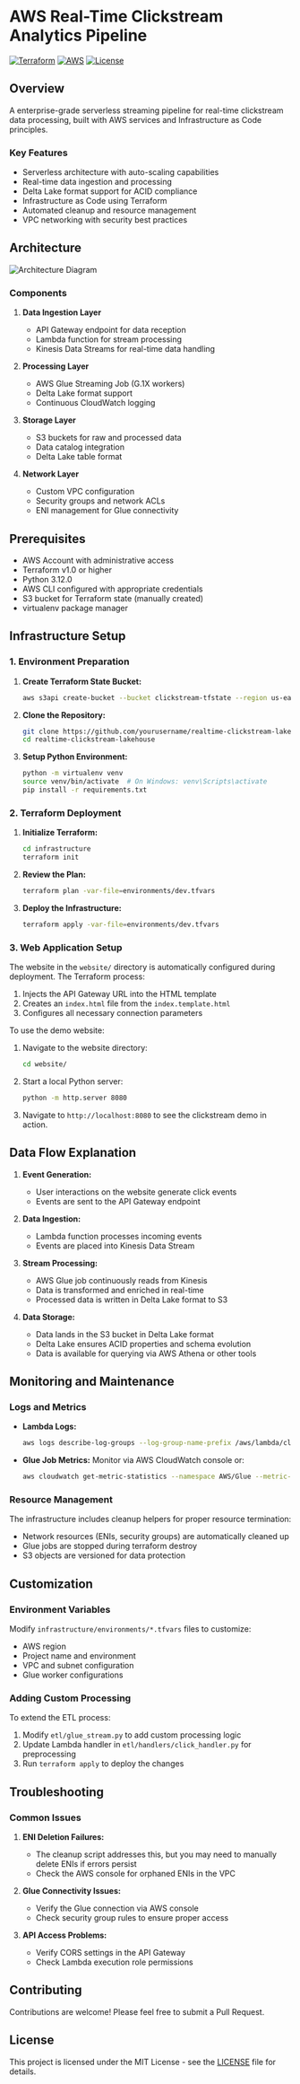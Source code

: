 # AWS Real-Time Clickstream Analytics Pipeline

[![Terraform](https://img.shields.io/badge/Terraform-1.0+-blue.svg)](https://www.terraform.io/)
[![AWS](https://img.shields.io/badge/AWS-Serverless-orange.svg)](https://aws.amazon.com/)
[![License](https://img.shields.io/badge/License-MIT-green.svg)](LICENSE)

## Overview

A enterprise-grade serverless streaming pipeline for real-time clickstream data processing, built with AWS services and
Infrastructure as Code principles.

### Key Features

- Serverless architecture with auto-scaling capabilities
- Real-time data ingestion and processing
- Delta Lake format support for ACID compliance
- Infrastructure as Code using Terraform
- Automated cleanup and resource management
- VPC networking with security best practices

## Architecture

![Architecture Diagram](docs/architecture.png)

### Components

1. **Data Ingestion Layer**
    - API Gateway endpoint for data reception
    - Lambda function for stream processing
    - Kinesis Data Streams for real-time data handling

2. **Processing Layer**
    - AWS Glue Streaming Job (G.1X workers)
    - Delta Lake format support
    - Continuous CloudWatch logging

3. **Storage Layer**
    - S3 buckets for raw and processed data
    - Data catalog integration
    - Delta Lake table format

4. **Network Layer**
    - Custom VPC configuration
    - Security groups and network ACLs
    - ENI management for Glue connectivity

## Prerequisites

- AWS Account with administrative access
- Terraform v1.0 or higher
- Python 3.12.0
- AWS CLI configured with appropriate credentials
- S3 bucket for Terraform state (manually created)
- virtualenv package manager

## Infrastructure Setup

### 1. Environment Preparation

1. **Create Terraform State Bucket:**

   ```bash
   aws s3api create-bucket --bucket clickstream-tfstate --region us-east-1
   ```

2. **Clone the Repository:**

   ```bash
   git clone https://github.com/yourusername/realtime-clickstream-lakehouse.git
   cd realtime-clickstream-lakehouse
   ```

3. **Setup Python Environment:**

   ```bash
   python -m virtualenv venv
   source venv/bin/activate  # On Windows: venv\Scripts\activate
   pip install -r requirements.txt
   ```

### 2. Terraform Deployment

1. **Initialize Terraform:**

   ```bash
   cd infrastructure
   terraform init
   ```

2. **Review the Plan:**

   ```bash
   terraform plan -var-file=environments/dev.tfvars
   ```

3. **Deploy the Infrastructure:**

   ```bash
   terraform apply -var-file=environments/dev.tfvars
   ```

### 3. Web Application Setup

The website in the `website/` directory is automatically configured during deployment. The Terraform process:

1. Injects the API Gateway URL into the HTML template
2. Creates an `index.html` file from the `index.template.html`
3. Configures all necessary connection parameters

To use the demo website:

1. Navigate to the website directory:
   ```bash
   cd website/
   ```
2. Start a local Python server:
   ```bash
   python -m http.server 8080
   ```
3. Navigate to `http://localhost:8080` to see the clickstream demo in action.

## Data Flow Explanation

1. **Event Generation:**
   - User interactions on the website generate click events
   - Events are sent to the API Gateway endpoint

2. **Data Ingestion:**
   - Lambda function processes incoming events
   - Events are placed into Kinesis Data Stream

3. **Stream Processing:**
   - AWS Glue job continuously reads from Kinesis
   - Data is transformed and enriched in real-time
   - Processed data is written in Delta Lake format to S3

4. **Data Storage:**
   - Data lands in the S3 bucket in Delta Lake format
   - Delta Lake ensures ACID properties and schema evolution
   - Data is available for querying via AWS Athena or other tools

## Monitoring and Maintenance

### Logs and Metrics

- **Lambda Logs:**
  ```bash
  aws logs describe-log-groups --log-group-name-prefix /aws/lambda/clickstream
  ```

- **Glue Job Metrics:**
  Monitor via AWS CloudWatch console or:
  ```bash
  aws cloudwatch get-metric-statistics --namespace AWS/Glue --metric-name glue.driver.aggregate.numCompletedTasks
  ```

### Resource Management

The infrastructure includes cleanup helpers for proper resource termination:

- Network resources (ENIs, security groups) are automatically cleaned up
- Glue jobs are stopped during terraform destroy
- S3 objects are versioned for data protection

## Customization

### Environment Variables

Modify `infrastructure/environments/*.tfvars` files to customize:

- AWS region
- Project name and environment
- VPC and subnet configuration
- Glue worker configurations

### Adding Custom Processing

To extend the ETL process:

1. Modify `etl/glue_stream.py` to add custom processing logic
2. Update Lambda handler in `etl/handlers/click_handler.py` for preprocessing
3. Run `terraform apply` to deploy the changes

## Troubleshooting

### Common Issues

1. **ENI Deletion Failures:**
   - The cleanup script addresses this, but you may need to manually delete ENIs if errors persist
   - Check the AWS console for orphaned ENIs in the VPC

2. **Glue Connectivity Issues:**
   - Verify the Glue connection via AWS console
   - Check security group rules to ensure proper access

3. **API Access Problems:**
   - Verify CORS settings in the API Gateway
   - Check Lambda execution role permissions

## Contributing

Contributions are welcome! Please feel free to submit a Pull Request.

## License

This project is licensed under the MIT License - see the [LICENSE](LICENSE) file for details.
